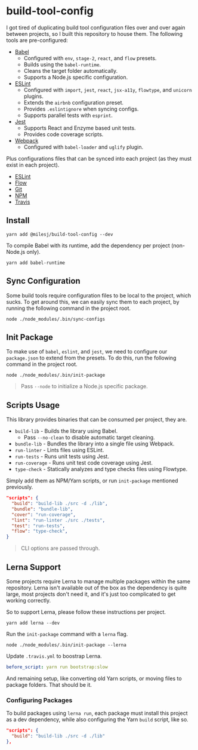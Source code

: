 # build-tool-config

I got tired of duplicating build tool configuration files over and over again between projects,
so I built this repository to house them. The following tools are pre-configured:

* [Babel](https://github.com/milesj/build-tool-config/blob/master/babel.json5)
  * Configured with `env`, `stage-2`, `react`, and `flow` presets.
  * Builds using the `babel-runtime`.
  * Cleans the target folder automatically.
  * Supports a Node.js specific configuration.
* [ESLint](https://github.com/milesj/build-tool-config/blob/master/eslint.json5)
  * Configured with `import`, `jest`, `react`, `jsx-a11y`, `flowtype`, and `unicorn` plugins.
  * Extends the `airbnb` configuration preset.
  * Provides `.eslintignore` when syncing configs.
  * Supports parallel tests with `esprint`.
* [Jest](https://github.com/milesj/build-tool-config/blob/master/jest.json)
  * Supports React and Enzyme based unit tests.
  * Provides code coverage scripts.
* [Webpack](https://github.com/milesj/build-tool-config/blob/master/webpack.js)
  * Configured with `babel-loader` and `uglify` plugin.

Plus configurations files that can be synced into each project (as they must exist in each project).

* [ESLint](https://github.com/milesj/build-tool-config/blob/master/res/eslintignore)
* [Flow](https://github.com/milesj/build-tool-config/blob/master/res/flowconfig)
* [Git](https://github.com/milesj/build-tool-config/blob/master/res/gitignore)
* [NPM](https://github.com/milesj/build-tool-config/blob/master/res/npmignore)
* [Travis](https://github.com/milesj/build-tool-config/blob/master/res/travis.yml)

## Install

```
yarn add @milesj/build-tool-config --dev
```

To compile Babel with its runtime, add the dependency per project (non-Node.js only).

```
yarn add babel-runtime
```

## Sync Configuration

Some build tools require configuration files to be local to the project, which sucks.
To get around this, we can easily sync them to each project, by running the following
command in the project root.

```
node ./node_modules/.bin/sync-configs
```

## Init Package

To make use of `babel`, `eslint`, and `jest`, we need to configure our `package.json` to
extend from the presets. To do this, run the following command in the project root.

```
node ./node_modules/.bin/init-package
```

> Pass `--node` to initialize a Node.js specific package.

## Scripts Usage

This library provides binaries that can be consumed per project, they are.

* `build-lib` - Builds the library using Babel.
  * Pass `--no-clean` to disable automatic target cleaning.
* `bundle-lib` - Bundles the library into a single file using Webpack.
* `run-linter` - Lints files using ESLint.
* `run-tests` - Runs unit tests using Jest.
* `run-coverage` - Runs unit test code coverage using Jest.
* `type-check` - Statically analyzes and type checks files using Flowtype.

Simply add them as NPM/Yarn scripts, or run `init-package` mentioned previously.

```json
"scripts": {
  "build": "build-lib ./src -d ./lib",
  "bundle": "bundle-lib",
  "cover": "run-coverage",
  "lint": "run-linter ./src ./tests",
  "test": "run-tests",
  "flow": "type-check",
}
```

> CLI options are passed through.

## Lerna Support

Some projects require Lerna to manage multiple packages within the same repository.
Lerna isn't available out of the box as the dependency is quite large, most projects don't need it,
and it's just too complicated to get working correctly.

So to support Lerna, please follow these instructions per project.

```
yarn add lerna --dev
```

Run the `init-package` command with a `lerna` flag.

```
node ./node_modules/.bin/init-package --lerna
```

Update `.travis.yml` to boostrap Lerna.

```yaml
before_script: yarn run bootstrap:slow
```

And remaining setup, like converting old Yarn scripts, or moving files to package folders.
That should be it.

### Configuring Packages

To build packages using `lerna run`, each package must install this project as a dev
dependency, while also configuring the Yarn `build` script, like so.

```json
"scripts": {
  "build": "build-lib ./src -d ./lib"
},
```
